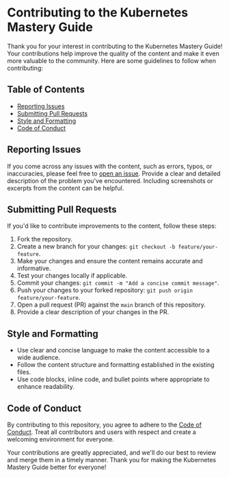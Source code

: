 # Contributing to the Kubernetes Mastery Guide

Thank you for your interest in contributing to the Kubernetes Mastery Guide! Your contributions help improve the quality of the content and make it even more valuable to the community. Here are some guidelines to follow when contributing:

## Table of Contents

- [Reporting Issues](#reporting-issues)
- [Submitting Pull Requests](#submitting-pull-requests)
- [Style and Formatting](#style-and-formatting)
- [Code of Conduct](#code-of-conduct)

## Reporting Issues

If you come across any issues with the content, such as errors, typos, or inaccuracies, please feel free to [open an issue](). Provide a clear and detailed description of the problem you've encountered. Including screenshots or excerpts from the content can be helpful.

## Submitting Pull Requests

If you'd like to contribute improvements to the content, follow these steps:

1. Fork the repository.
2. Create a new branch for your changes: `git checkout -b feature/your-feature`.
3. Make your changes and ensure the content remains accurate and informative.
4. Test your changes locally if applicable.
5. Commit your changes: `git commit -m "Add a concise commit message"`.
6. Push your changes to your forked repository: `git push origin feature/your-feature`.
7. Open a pull request (PR) against the `main` branch of this repository.
8. Provide a clear description of your changes in the PR.

## Style and Formatting

- Use clear and concise language to make the content accessible to a wide audience.
- Follow the content structure and formatting established in the existing files.
- Use code blocks, inline code, and bullet points where appropriate to enhance readability.

## Code of Conduct

By contributing to this repository, you agree to adhere to the [Code of Conduct](CODE_OF_CONDUCT.md). Treat all contributors and users with respect and create a welcoming environment for everyone.

Your contributions are greatly appreciated, and we'll do our best to review and merge them in a timely manner. Thank you for making the Kubernetes Mastery Guide better for everyone!


